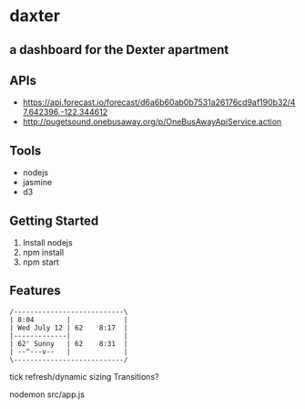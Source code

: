 # daxter
## a dashboard for the Dexter apartment

## APIs
- <https://api.forecast.io/forecast/d6a6b60ab0b7531a26176cd9af190b32/47.642396,-122.344612>
- <http://pugetsound.onebusaway.org/p/OneBusAwayApiService.action>

## Tools
- nodejs
- jasmine
- d3

## Getting Started
1. Install nodejs
2. npm install
3. npm start

## Features
```
/---------------------------\
| 8:04        |             |
| Wed July 12 | 62    8:17  |
|-------------|             |
| 62' Sunny   | 62    8:31  |
| --^---v--   |             |
\---------------------------/
```

tick
refresh/dynamic sizing
Transitions?

nodemon src/app.js
